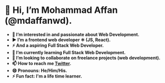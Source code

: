 # 👋 Hi, I’m Mohammad Affan (@mdaffanwd).
- __👀 I’m interested in and passionate about Web Development.__
- __▶️ I’m a frontend web developer ⚛️ (JS, React).__
- __⚡ And a aspiring Full Stack Web Developer.__
- __🌱 I’m currently learning Full Stack Web Development.__
- __💞️ I’m looking to collaborate on freelance projects (web development).__
- __📫 How to reach me [Twitter](https://twitter.com/mdaffan_codes).__
- __😄 Pronouns: He/Him/His.__
- __⚡ Fun fact: I'm a life time learner.__

<!---
mdaffanwd/mdaffanwd is a ✨ special ✨ repository because its `README.md` (this file) appears on your GitHub profile.
You can click the Preview link to take a look at your changes.
--->
